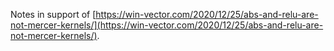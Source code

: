 Notes in support of [https://win-vector.com/2020/12/25/abs-and-relu-are-not-mercer-kernels/](https://win-vector.com/2020/12/25/abs-and-relu-are-not-mercer-kernels/).

